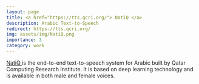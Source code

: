 ```yaml
---
layout: page
title: <a href="https://tts.qcri.org/"> NatiQ </a>
description: Arabic Text-to-Speech 
redirect: https://tts.qcri.org/ 
img: assets/img/NatiQ.png
importance: 3
category: work
---
```


<a href="https://tts.qcri.org/"> NatiQ </a> is the end-to-end text-to-speech system for Arabic built by Qatar Computing Research Institute. It is based on deep learning technology and is available in both male and female voices. 


